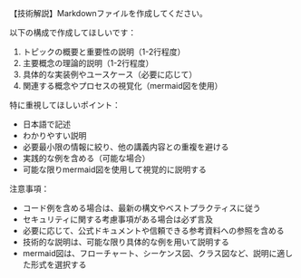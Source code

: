 【技術解説】Markdownファイルを作成してください。

以下の構成で作成してほしいです：

1. トピックの概要と重要性の説明（1-2行程度）
2. 主要概念の理論的説明（1-2行程度）
3. 具体的な実装例やユースケース（必要に応じて）
4. 関連する概念やプロセスの視覚化（mermaid図を使用）

特に重視してほしいポイント：
- 日本語で記述
- わかりやすい説明
- 必要最小限の情報に絞り、他の講義内容との重複を避ける
- 実践的な例を含める（可能な場合）
- 可能な限りmermaid図を使用して視覚的に説明する

注意事項：
- コード例を含める場合は、最新の構文やベストプラクティスに従う
- セキュリティに関する考慮事項がある場合は必ず言及
- 必要に応じて、公式ドキュメントや信頼できる参考資料への参照を含める
- 技術的な説明は、可能な限り具体的な例を用いて説明する
- mermaid図は、フローチャート、シーケンス図、クラス図など、説明に適した形式を選択する
